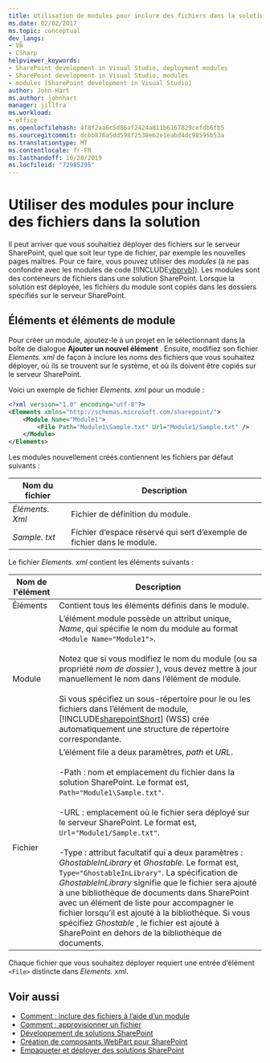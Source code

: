 ```yaml
---
title: Utilisation de modules pour inclure des fichiers dans la solution | Microsoft Docs
ms.date: 02/02/2017
ms.topic: conceptual
dev_langs:
- VB
- CSharp
helpviewer_keywords:
- SharePoint development in Visual Studio, deployment modules
- SharePoint development in Visual Studio, modules
- modules [SharePoint development in Visual Studio]
author: John-Hart
ms.author: johnhart
manager: jillfra
ms.workload:
- office
ms.openlocfilehash: 4f8f2aa6c5d86af2424a811b6167829cefdb6fb5
ms.sourcegitcommit: dcbb876a5dd598f2538e62e1eabd4dc98595b53a
ms.translationtype: MT
ms.contentlocale: fr-FR
ms.lasthandoff: 10/28/2019
ms.locfileid: "72985295"
---
```

# <a name="use-modules-to-include-files-in-the-solution"></a>Utiliser des modules pour inclure des fichiers dans la solution
  Il peut arriver que vous souhaitiez déployer des fichiers sur le serveur SharePoint, quel que soit leur type de fichier, par exemple les nouvelles pages maîtres. Pour ce faire, vous pouvez utiliser des *modules* (à ne pas confondre avec les modules de code [!INCLUDE[vbprvb](../sharepoint/includes/vbprvb-md.md)]). Les modules sont des conteneurs de fichiers dans une solution SharePoint. Lorsque la solution est déployée, les fichiers du module sont copiés dans les dossiers spécifiés sur le serveur SharePoint.

## <a name="module-items-and-elements"></a>Éléments et éléments de module
 Pour créer un module, ajoutez-le à un projet en le sélectionnant dans la boîte de dialogue **Ajouter un nouvel élément** . Ensuite, modifiez son fichier *Elements. xml* de façon à inclure les noms des fichiers que vous souhaitez déployer, où ils se trouvent sur le système, et où ils doivent être copiés sur le serveur SharePoint.

 Voici un exemple de fichier *Elements. xml* pour un module :

```xml
<?xml version="1.0" encoding="utf-8"?>
<Elements xmlns="http://schemas.microsoft.com/sharepoint/">
    <Module Name="Module1">
        <File Path="Module1\Sample.txt" Url="Module1/Sample.txt" />
    </Module>
</Elements>

```

 Les modules nouvellement créés contiennent les fichiers par défaut suivants :

|Nom du fichier|Description|
|---------------|-----------------|
|*Éléments. Xml*|Fichier de définition du module.|
|*Sample. txt*|Fichier d’espace réservé qui sert d’exemple de fichier dans le module.|

 Le fichier *Elements. xml* contient les éléments suivants :

|Nom de l'élément|Description|
|------------------|-----------------|
|Éléments|Contient tous les éléments définis dans le module.|
|Module|L’élément module possède un attribut unique, *Name*, qui spécifie le nom du module au format `<Module Name="Module1">`.<br /><br /> Notez que si vous modifiez le nom du module (ou sa propriété *nom de dossier* ), vous devez mettre à jour manuellement le nom dans l’élément de module.<br /><br /> Si vous spécifiez un sous-répertoire pour le ou les fichiers dans l’élément de module, [!INCLUDE[sharepointShort](../sharepoint/includes/sharepointshort-md.md)] (WSS) crée automatiquement une structure de répertoire correspondante.|
|Fichier|L’élément file a deux paramètres, *path* et *URL*.<br /><br /> -Path : nom et emplacement du fichier dans la solution SharePoint. Le format est, `Path="Module1\Sample.txt"`.<br /><br /> -URL : emplacement où le fichier sera déployé sur le serveur SharePoint. Le format est, `Url="Module1/Sample.txt"`.<br /><br /> -Type : attribut facultatif qui a deux paramètres : *GhostableInLibrary* et *Ghostable*. Le format est, `Type="GhostableInLibrary"`. La spécification de *GhostableInLibrary* signifie que le fichier sera ajouté à une bibliothèque de documents dans SharePoint avec un élément de liste pour accompagner le fichier lorsqu’il est ajouté à la bibliothèque. Si vous spécifiez *Ghostable* , le fichier est ajouté à SharePoint en dehors de la bibliothèque de documents.|

 Chaque fichier que vous souhaitez déployer requiert une entrée d’élément `<File>` distincte dans *Elements. xml*.

## <a name="see-also"></a>Voir aussi
- [Comment : inclure des fichiers à l’aide d’un module](../sharepoint/how-to-include-files-by-using-a-module.md)
- [Comment : approvisionner un fichier](/previous-versions/office/developer/sharepoint-2010/ms441170(v=office.14))
- [Développement de solutions SharePoint](../sharepoint/developing-sharepoint-solutions.md)
- [Création de composants WebPart pour SharePoint](../sharepoint/creating-web-parts-for-sharepoint.md)
- [Empaqueter et déployer des solutions SharePoint](../sharepoint/packaging-and-deploying-sharepoint-solutions.md)
